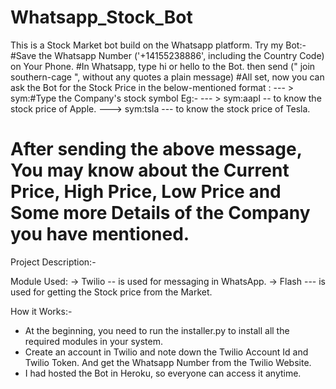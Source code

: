 # Whatsapp_Stock_Bot

This is a Stock Market bot build on the Whatsapp platform.
Try my Bot:-
#Save the Whatsapp Number ('+14155238886', including the Country Code) on Your Phone.
#In Whatsapp, type hi or hello to the Bot. then  send (" join southern-cage ", without any quotes a plain message)
#All set, now you can ask the Bot for the Stock Price in the below-mentioned format :
            --- > sym:#Type the Company's stock symbol
            Eg:- 
            --- > sym:aapl  -- to know the stock price of Apple.
             ---> sym:tsla --- to know the stock price of Tesla.
  # After sending the above message, You may know about the Current Price, High Price, Low Price and Some more Details of the Company you have mentioned.
 Project Description:- 

Module Used:
-> Twilio -- is used for messaging in WhatsApp. 
-> Flash --- is used for getting the Stock price from the Market.

How it Works:-
 * At the beginning, you need to run the installer.py to install all the required modules in your system.
 *  Create an account in Twilio and note down the Twilio Account Id and Twilio Token. And get the Whatsapp Number from the Twilio Website.
 *  I had hosted the Bot in Heroku, so everyone can access it anytime.
